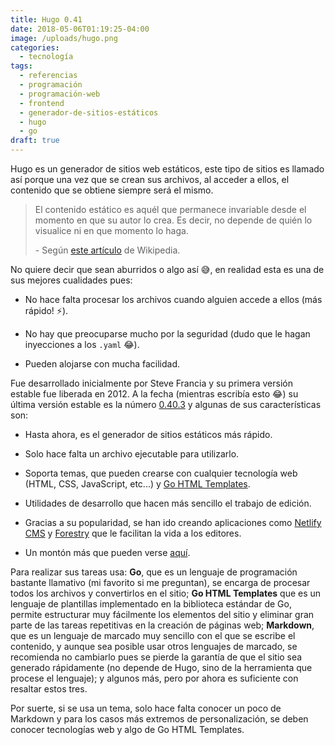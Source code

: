```yaml
---
title: Hugo 0.41
date: 2018-05-06T01:19:25-04:00
image: /uploads/hugo.png
categories:
  - tecnología
tags:
  - referencias
  - programación
  - programación-web
  - frontend
  - generador-de-sitios-estáticos
  - hugo
  - go
draft: true
---
```


Hugo es un generador de sitios web estáticos, este tipo de sitios es llamado
así porque una vez que se crean sus archivos, al acceder a ellos, el contenido
que se obtiene siempre será el mismo.

[Contenido dinámico]: https://es.wikipedia.org/wiki/Contenido_din%C3%A1mico

> El contenido estático es aquél que permanece invariable desde el momento en
> que su autor lo crea. Es decir, no depende de quién lo visualice ni en que
> momento lo haga.
>
> \- Según [este artículo][Contenido dinámico] de Wikipedia.

No quiere decir que sean aburridos o algo así 😅, en realidad esta es una de
sus mejores cualidades pues:

* No hace falta procesar los archivos cuando alguien accede a ellos (más
  rápido! ⚡).

* No hay que preocuparse mucho por la seguridad (dudo que le hagan
  inyecciones a los `.yaml` 😂).

* Pueden alojarse con mucha facilidad.

[latest-release]: https://github.com/gohugoio/hugo/releases/tag/v0.40.3

Fue desarrollado inicialmente por Steve Francia y su primera versión estable
fue liberada en 2012. A la fecha (mientras escribía esto 😂) su última
versión estable es la número [0.40.3][latest-release] y algunas de sus
características son:

[Go HTML Templates]: http://golang.org/pkg/html/template/
[Netlify CMS]: https://www.netlifycms.org/
[Forestry]: https://forestry.io
[Hugo features]: https://gohugo.io/about/features/

* Hasta ahora, es el generador de sitios estáticos más rápido.

* Solo hace falta un archivo ejecutable para utilizarlo.

* Soporta temas, que pueden crearse con cualquier tecnología web (HTML, CSS,
  JavaScript, etc...) y [Go HTML Templates][].

* Utilidades de desarrollo que hacen más sencillo el trabajo de edición.

* Gracias a su popularidad, se han ido creando aplicaciones como
  [Netlify CMS][] y [Forestry][] que le facilitan la vida a los editores.

* Un montón más que pueden verse [aquí][Hugo features].

Para realizar sus tareas usa: **Go**, que es un lenguaje de programación
bastante llamativo (mi favorito si me preguntan), se encarga de procesar todos
los archivos y convertirlos en el sitio; **Go HTML Templates** que es un
lenguaje de plantillas implementado en la biblioteca estándar de Go, permite
estructurar muy fácilmente los elementos del sitio y eliminar gran parte de
las tareas repetitivas en la creación de páginas web; **Markdown**, que es un
lenguaje de marcado muy sencillo con el que se escribe el contenido, y aunque
sea posible usar otros lenguajes de marcado, se recomienda no cambiarlo pues se
pierde la garantía de que el sitio sea generado rápidamente (no depende de
Hugo, sino de la herramienta que procese el lenguaje); y algunos más, pero por
ahora es suficiente con resaltar estos tres.

Por suerte, si se usa un tema, solo hace falta conocer un poco de Markdown y
para los casos más extremos de personalización, se deben conocer tecnologías
web y algo de Go HTML Templates. 

